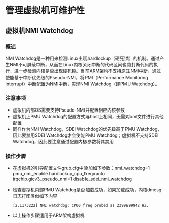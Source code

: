 # 管理虚拟机可维护性

## 虚拟机NMI Watchdog

### 概述

NMI Watchdog是一种用来检测Linux出现hardlockup（硬死锁）的机制。通过产生NMI不可屏蔽中断，从而在Linux内核关闭中断的代码区间也能打断代码的执行，进一步检测内核是否出现硬死锁。当前ARM架构不支持原生NMI中断，通过使能基于中断优先级的Pseudo-NMI，将PMI（Performance Monitoring Interrupt）中断配置为NMI中断，实现NMI Watchdog（即PMU Watchdog）。

### 注意事项

- 虚拟机内部OS需要支持Pseudo-NMI并配置相应内核参数
- 虚拟机上PMU Watchdog的配置方式与host上相同，无需对xml文件进行其他配置
- 同样作为NMI Watchdog，SDEI Watchdog的优先级高于PMU Watchdog，因此要禁用SDEI Watchdog才会使能PMU Watchdog；虚拟机不支持SDEI Watchdog，因此要注意通过配置内核参数将其禁用

### 操作步骤

- 在虚拟机的引导配置文件grub.cfg中添加如下参数：nmi_watchdog=1 pmu_nmi_enable hardlockup_cpu_freq=auto irqchip.gicv3_pseudo_nmi=1 disable_sdei_nmi_watchdog
- 检查虚拟机内部PMU Watchdog是否加载成功，如果加载成功，内核dmesg日志打印类似如下内容
  
  ```
  [2.1173222] NMI watchdog: CPU0 freq probed as 2399999942 HZ.
  ```
- 以上操作步骤适用于ARM架构虚拟机